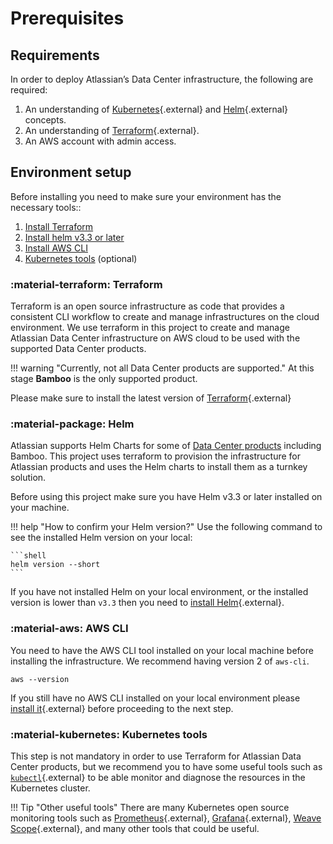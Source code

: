 # Prerequisites 
## Requirements 

In order to deploy Atlassian’s Data Center infrastructure, the following are required:

1. An understanding of [Kubernetes](https://kubernetes.io/docs/concepts/overview/what-is-kubernetes/){.external} and [Helm](https://helm.sh/){.external} concepts.
2. An understanding of [Terraform](https://www.terraform.io/){.external}.
3. An AWS account with admin access. 

## Environment setup 

Before installing you need to make sure your environment has the necessary tools::

1. [Install Terraform](#terraform) 
2. [Install helm v3.3 or later](#helm)
3. [Install AWS CLI](#aws-cli)
4. [Kubernetes tools](#kubernetes-tools) (optional)


### :material-terraform: Terraform
Terraform is an open source infrastructure as code that provides a consistent CLI workflow to create and manage 
infrastructures on the cloud environment. We use terraform in this project to create and manage Atlassian Data Center 
infrastructure on AWS cloud to be used with the supported Data Center products. 

!!! warning "Currently, not all Data Center products are supported." 
    At this stage **Bamboo** is the only supported product.  

Please make sure to install the latest version of [Terraform](https://learn.hashicorp.com/tutorials/terraform/install-cli){.external} 

### :material-package: Helm 
Atlassian supports Helm Charts for some of [Data Center products](https://atlassian.github.io/data-center-helm-charts/) 
including Bamboo. This project uses terraform to provision the infrastructure for Atlassian products and uses the 
Helm charts to install them as a turnkey solution. 

Before using this project make sure you have Helm v3.3 or later installed on your machine. 

!!! help "How to confirm your Helm version?"
    Use the following command to see the installed Helm version on your local:
    
    ```shell
    helm version --short
    ```

If you have not installed Helm on your local environment, or the installed version is lower than `v3.3` then you 
need to [install Helm](https://helm.sh/docs/intro/install/){.external}.

### :material-aws: AWS CLI
You need to have the AWS CLI tool installed on your local machine before installing the infrastructure. We recommend 
having version 2 of `aws-cli`. 

```shell
aws --version
```

If you still have no AWS CLI installed on your local environment please
 [install it](https://docs.aws.amazon.com/cli/latest/userguide/getting-started-install.html){.external} before 
 proceeding to the next step.  


### :material-kubernetes: Kubernetes tools
This step is not mandatory in order to use Terraform for Atlassian Data Center products, but we recommend you to have
some useful tools such as [`kubectl`](https://kubernetes.io/docs/tasks/tools/install-kubectl-macos/){.external} to be able monitor 
and diagnose the resources in the Kubernetes cluster. 

!!! Tip "Other useful tools"
    There are many Kubernetes open source monitoring tools such as 
    [Prometheus](https://github.com/prometheus/prometheus){.external}, 
    [Grafana](https://github.com/grafana/grafana){.external}, 
    [Weave Scope](https://github.com/weaveworks/scope){.external}, and many  other tools that could be useful.  
    

 